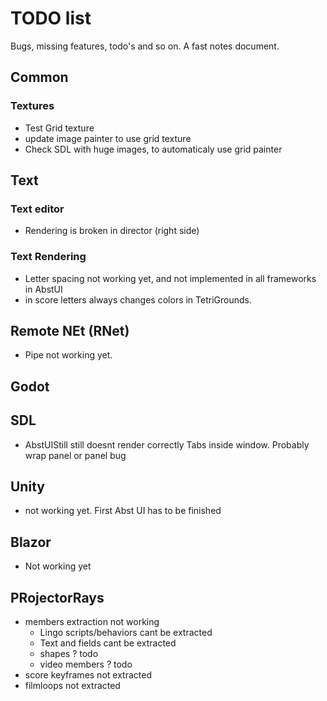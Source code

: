 # TODO list
Bugs, missing features, todo's and so on. A fast notes document.

## Common

### Textures
- Test Grid texture
- update image painter to use grid texture
- Check SDL with huge images, to automaticaly use grid painter

## Text

### Text editor
- Rendering is broken in director (right side)
 
### Text Rendering
- Letter spacing not working yet, and not implemented in all frameworks in AbstUI
- in score letters always changes colors in TetriGrounds.

## Remote NEt (RNet)
- Pipe not working yet.

## Godot



## SDL
- AbstUIStill still doesnt render correctly Tabs inside window. Probably wrap panel or panel bug


## Unity
- not working yet. First Abst UI has to be finished


## Blazor
- Not working yet 


## PRojectorRays
- members extraction not working
	- Lingo scripts/behaviors cant be extracted
	- Text and fields cant be extracted
	- shapes ? todo
	- video members ? todo
- score keyframes not extracted
- filmloops not extracted
    